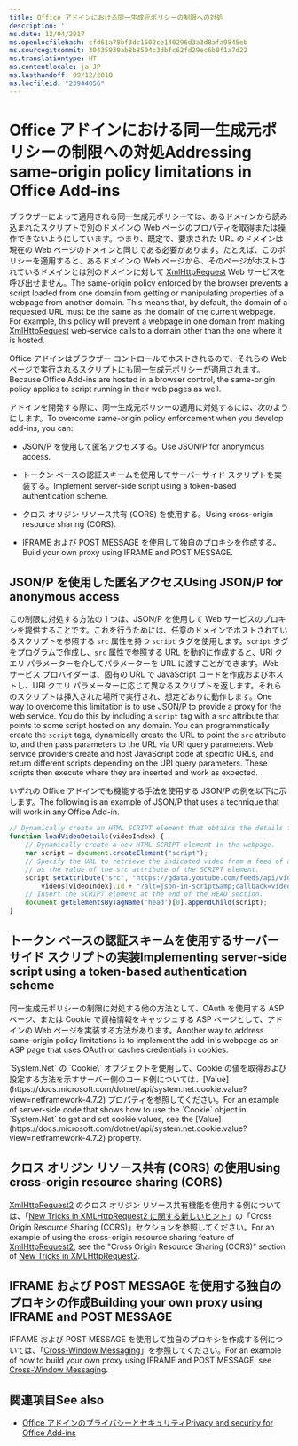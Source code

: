 ```yaml
---
title: Office アドインにおける同一生成元ポリシーの制限への対処
description: ''
ms.date: 12/04/2017
ms.openlocfilehash: cfd61a78bf3dc1602ce140296d3a3d8afa9845eb
ms.sourcegitcommit: 30435939ab8b8504c3dbfc62fd29ec6b0f1a7d22
ms.translationtype: HT
ms.contentlocale: ja-JP
ms.lasthandoff: 09/12/2018
ms.locfileid: "23944056"
---
```

# <a name="addressing-same-origin-policy-limitations-in-office-add-ins"></a><span data-ttu-id="704cd-102">Office アドインにおける同一生成元ポリシーの制限への対処</span><span class="sxs-lookup"><span data-stu-id="704cd-102">Addressing same-origin policy limitations in Office Add-ins</span></span>


<span data-ttu-id="704cd-p101">ブラウザーによって適用される同一生成元ポリシーでは、あるドメインから読み込まれたスクリプトで別のドメインの Web ページのプロパティを取得または操作できないようにしています。つまり、既定で、要求された URL のドメインは現在の Web ページのドメインと同じである必要があります。たとえば、このポリシーを適用すると、あるドメインの Web ページから、そのページがホストされているドメインとは別のドメインに対して [XmlHttpRequest](http://www.w3.org/TR/XMLHttpRequest/) Web サービスを呼び出せません。</span><span class="sxs-lookup"><span data-stu-id="704cd-p101">The same-origin policy enforced by the browser prevents a script loaded from one domain from getting or manipulating properties of a webpage from another domain. This means that, by default, the domain of a requested URL must be the same as the domain of the current webpage. For example, this policy will prevent a webpage in one domain from making [XmlHttpRequest](http://www.w3.org/TR/XMLHttpRequest/) web-service calls to a domain other than the one where it is hosted.</span></span>

<span data-ttu-id="704cd-106">Office アドインはブラウザー コントロールでホストされるので、それらの Web ページで実行されるスクリプトにも同一生成元ポリシーが適用されます。</span><span class="sxs-lookup"><span data-stu-id="704cd-106">Because Office Add-ins are hosted in a browser control, the same-origin policy applies to script running in their web pages as well.</span></span>

<span data-ttu-id="704cd-107">アドインを開発する際に、同一生成元ポリシーの適用に対処するには、次のようにします。</span><span class="sxs-lookup"><span data-stu-id="704cd-107">To overcome same-origin policy enforcement when you develop add-ins, you can:</span></span>

- <span data-ttu-id="704cd-108">JSON/P を使用して匿名アクセスする。</span><span class="sxs-lookup"><span data-stu-id="704cd-108">Use JSON/P for anonymous access.</span></span> 
    
- <span data-ttu-id="704cd-109">トークン ベースの認証スキームを使用してサーバーサイド スクリプトを実装する。</span><span class="sxs-lookup"><span data-stu-id="704cd-109">Implement server-side script using a token-based authentication scheme.</span></span>
    
- <span data-ttu-id="704cd-110">クロス オリジン リソース共有 (CORS) を使用する。</span><span class="sxs-lookup"><span data-stu-id="704cd-110">Using cross-origin resource sharing (CORS).</span></span>
    
- <span data-ttu-id="704cd-111">IFRAME および POST MESSAGE を使用して独自のプロキシを作成する。</span><span class="sxs-lookup"><span data-stu-id="704cd-111">Build your own proxy using IFRAME and POST MESSAGE.</span></span>
    

## <a name="using-jsonp-for-anonymous-access"></a><span data-ttu-id="704cd-112">JSON/P を使用した匿名アクセス</span><span class="sxs-lookup"><span data-stu-id="704cd-112">Using JSON/P for anonymous access</span></span>


<span data-ttu-id="704cd-p102">この制限に対処する方法の 1 つは、JSON/P を使用して Web サービスのプロキシを提供することです。これを行うためには、任意のドメインでホストされているスクリプトを参照する `src` 属性を持つ `script` タグを使用します。`script` タグをプログラムで作成し、`src` 属性で参照する URL を動的に作成すると、URI クエリ パラメーターを介してパラメーターを URL に渡すことができます。Web サービス プロバイダーは、固有の URL で JavaScript コードを作成およびホストし、URI クエリ パラメーターに応じて異なるスクリプトを返します。それらのスクリプトは挿入された場所で実行され、想定どおりに動作します。</span><span class="sxs-lookup"><span data-stu-id="704cd-p102">One way to overcome this limitation is to use JSON/P to provide a proxy for the web service. You do this by including a `script` tag with a `src` attribute that points to some script hosted on any domain. You can programmatically create the `script` tags, dynamically create the URL to point the `src` attribute to, and then pass parameters to the URL via URI query parameters. Web service providers create and host JavaScript code at specific URLs, and return different scripts depending on the URI query parameters. These scripts then execute where they are inserted and work as expected.</span></span>

<span data-ttu-id="704cd-118">いずれの Office アドインでも機能する手法を使用する JSON/P の例を以下に示します。</span><span class="sxs-lookup"><span data-stu-id="704cd-118">The following is an example of JSON/P that uses a technique that will work in any Office Add-in.</span></span>

```js
// Dynamically create an HTML SCRIPT element that obtains the details for the specified video.
function loadVideoDetails(videoIndex) {
    // Dynamically create a new HTML SCRIPT element in the webpage.
    var script = document.createElement("script");
    // Specify the URL to retrieve the indicated video from a feed of a current list of videos,
    // as the value of the src attribute of the SCRIPT element. 
    script.setAttribute("src", "https://gdata.youtube.com/feeds/api/videos/" + 
        videos[videoIndex].Id + "?alt=json-in-script&amp;callback=videoDetailsLoaded");
    // Insert the SCRIPT element at the end of the HEAD section.
    document.getElementsByTagName('head')[0].appendChild(script);
}

```


## <a name="implementing-server-side-script-using-a-token-based-authentication-scheme"></a><span data-ttu-id="704cd-119">トークン ベースの認証スキームを使用するサーバーサイド スクリプトの実装</span><span class="sxs-lookup"><span data-stu-id="704cd-119">Implementing server-side script using a token-based authentication scheme</span></span>


<span data-ttu-id="704cd-120">同一生成元ポリシーの制限に対処する他の方法として、OAuth を使用する ASP ページ、または Cookie で資格情報をキャッシュする ASP ページとして、アドインの Web ページを実装する方法があります。</span><span class="sxs-lookup"><span data-stu-id="704cd-120">Another way to address same-origin policy limitations is to implement the add-in's webpage as an ASP page that uses OAuth or caches credentials in cookies.</span></span>

<span data-ttu-id="704cd-121">
  `System.Net` の `Cookie\` オブジェクトを使用して、Cookie の値を取得および設定する方法を示すサーバー側のコード例については、[Value](https://docs.microsoft.com/dotnet/api/system.net.cookie.value?view=netframework-4.7.2) プロパティを参照してください。</span><span class="sxs-lookup"><span data-stu-id="704cd-121">For an example of server-side code that shows how to use the  `Cookie` object in `System.Net` to get and set cookie values, see the [Value](https://docs.microsoft.com/dotnet/api/system.net.cookie.value?view=netframework-4.7.2) property.</span></span>


## <a name="using-cross-origin-resource-sharing-cors"></a><span data-ttu-id="704cd-122">クロス オリジン リソース共有 (CORS) の使用</span><span class="sxs-lookup"><span data-stu-id="704cd-122">Using cross-origin resource sharing (CORS)</span></span>


<span data-ttu-id="704cd-123">[XmlHttpRequest2](http://dvcs.w3.org/hg/xhr/raw-file/tip/Overview.html) のクロス オリジン リソース共有機能を使用する例については、「[New Tricks in XMLHttpRequest2 に関する新しいヒント](http://www.html5rocks.com/en/tutorials/file/xhr2/)」の「Cross Origin Resource Sharing (CORS)」セクションを参照してください。</span><span class="sxs-lookup"><span data-stu-id="704cd-123">For an example of using the cross-origin resource sharing feature of [XmlHttpRequest2](http://dvcs.w3.org/hg/xhr/raw-file/tip/Overview.html), see the "Cross Origin Resource Sharing (CORS)" section of [New Tricks in XMLHttpRequest2](http://www.html5rocks.com/en/tutorials/file/xhr2/).</span></span>


## <a name="building-your-own-proxy-using-iframe-and-post-message"></a><span data-ttu-id="704cd-124">IFRAME および POST MESSAGE を使用する独自のプロキシの作成</span><span class="sxs-lookup"><span data-stu-id="704cd-124">Building your own proxy using IFRAME and POST MESSAGE</span></span>


<span data-ttu-id="704cd-125">IFRAME および POST MESSAGE を使用して独自のプロキシを作成する例については、「[Cross-Window Messaging](http://ejohn.org/blog/cross-window-messaging/)」を参照してください。</span><span class="sxs-lookup"><span data-stu-id="704cd-125">For an example of how to build your own proxy using IFRAME and POST MESSAGE, see [Cross-Window Messaging](http://ejohn.org/blog/cross-window-messaging/).</span></span>


## <a name="see-also"></a><span data-ttu-id="704cd-126">関連項目</span><span class="sxs-lookup"><span data-stu-id="704cd-126">See also</span></span>

- [<span data-ttu-id="704cd-127">Office アドインのプライバシーとセキュリティ</span><span class="sxs-lookup"><span data-stu-id="704cd-127">Privacy and security for Office Add-ins</span></span>](../concepts/privacy-and-security.md)
    
